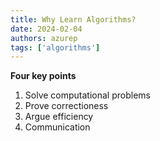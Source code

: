```yaml
---
title: Why Learn Algorithms?
date: 2024-02-04
authors: azurep
tags: ['algorithms']
---
```


**Four key points**
1. Solve computational problems
2. Prove correctioness
3. Argue efficiency
4. Communication